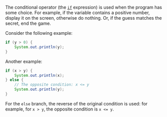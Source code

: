 The conditional operator (the [`if`](https://kotlinlang.org/docs/control-flow.html#if-expression) expression)
is used when the program has some choice.
For example, if the variable contains a positive number, display it on the screen,
otherwise do nothing.
Or, if the guess matches the secret, end the game.

Consider the following example:
```java
if (y > 0) {
    System.out.println(y);
}
```
Another example:
```java
if (x > y) {
    System.out.println(x);
} else {
    // The opposite condition: x <= y
    System.out.println(y);
}
```

For the `else` branch, the reverse of the original condition is used: for example,
for `x > y`, the opposite condition is `x <= y`.
